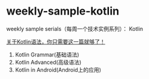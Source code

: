 # weekly-sample-kotlin
weekly sample serials（每周一个技术实例系列）： Kotlin

[关于Kotlin语法，你只需要这一篇就够了！](https://blog.csdn.net/ddnosh/article/details/115327206)

1. Kotlin Grammar(基础语法)
2. Kotlin Advanced(高级语法)
3. Kotlin in Android(Android上的应用)

